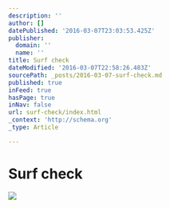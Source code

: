 ```yaml
---
description: ''
author: []
datePublished: '2016-03-07T23:03:53.425Z'
publisher:
  domain: ''
  name: ''
title: Surf check
dateModified: '2016-03-07T22:58:26.483Z'
sourcePath: _posts/2016-03-07-surf-check.md
published: true
inFeed: true
hasPage: true
inNav: false
url: surf-check/index.html
_context: 'http://schema.org'
_type: Article

---
```

# Surf check
![](https://the-grid-user-content.s3-us-west-2.amazonaws.com/d4d56727-e0fe-49f9-9ea5-f36b9c412fca.png)